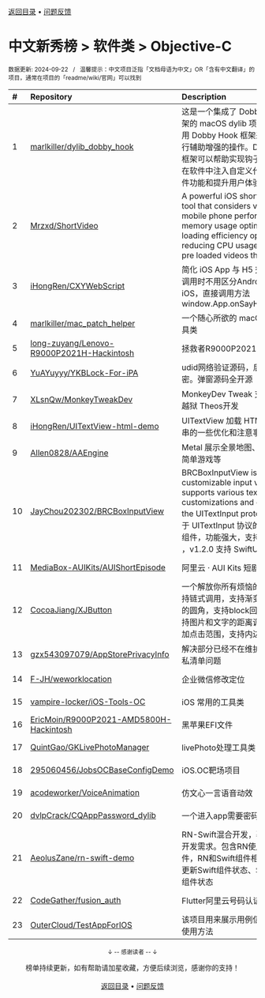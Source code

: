 <a href="https://github.com/GrowingGit/GitHub-Chinese-Top-Charts#github中文排行榜">返回目录</a> • <a href="/content/docs/feedback.md">问题反馈</a>

# 中文新秀榜 > 软件类 > Objective-C
<sub>数据更新: 2024-09-22&nbsp;&nbsp;&nbsp;/&nbsp;&nbsp;&nbsp;温馨提示：中文项目泛指「文档母语为中文」OR「含有中文翻译」的项目，通常在项目的「readme/wiki/官网」可以找到</sub>

|#|Repository|Description|Stars|Updated|Created|
|:-|:-|:-|:-|:-|:-|
|1|[marlkiller/dylib_dobby_hook](https://github.com/marlkiller/dylib_dobby_hook)|这是一个集成了 Dobby Hook 框架的 macOS dylib 项目，通过使用 Dobby Hook 框架来对软件进行辅助增强的操作。Dobby Hook 框架可以帮助实现钩子函数，从而在软件中注入自定义代码，拓展软件功能和提升用户体验。|223|2024-09-21|2024-01-14|
|2|[Mrzxd/ShortVideo](https://github.com/Mrzxd/ShortVideo)|A powerful iOS short video SDK tool that considers various mobile phone performance, memory usage optimization, loading efficiency optimization, reducing CPU usage, optimizing pre loaded videos throug ...|19|2024-03-30|2024-03-26|
|3|[iHongRen/CXYWebScript](https://github.com/iHongRen/CXYWebScript)|简化 iOS App 与 H5 交互，H5在调用时不用区分Android还是iOS，直接调用方法 window.App.onSayHello('Hello')|18|2024-04-30|2024-04-10|
|4|[marlkiller/mac_patch_helper](https://github.com/marlkiller/mac_patch_helper)|一个随心所欲的 macOS Patch 工具类|18|2024-07-11|2024-04-09|
|5|[long-zuyang/Lenovo-R9000P2021H-Hackintosh](https://github.com/long-zuyang/Lenovo-R9000P2021H-Hackintosh)|拯救者R9000P2021H黑苹果EFI|9|2024-06-19|2024-04-03|
|6|[YuAYuyyy/YKBLock-For-iPA](https://github.com/YuAYuyyy/YKBLock-For-iPA)|udid网络验证源码，后台部分加密。弹窗源码全开源|8|2024-04-15|2024-04-10|
|7|[XLsnQw/MonkeyTweakDev](https://github.com/XLsnQw/MonkeyTweakDev)|MonkeyDev Tweak 支持最新无根越狱 Theos开发|7|2024-07-27|2024-07-26|
|8|[iHongRen/UITextView-html-demo](https://github.com/iHongRen/UITextView-html-demo)|UITextView 加载 HTML 文本字符串的一些优化和注意事项 Demo|6|2024-04-24|2024-04-21|
|9|[Allen0828/AAEngine](https://github.com/Allen0828/AAEngine)|Metal 展示全景地图、3D模型、简单游戏等|5|2024-05-12|2024-03-25|
|10|[JayChou202302/BRCBoxInputView](https://github.com/JayChou202302/BRCBoxInputView)|BRCBoxInputView is a customizable input view that supports various text input customizations and conforms to the UITextInput protocol. 一个基于 UITextInput 协议的验证码输入组件，功能强大，支持高度自定义 ，v1.2.0 支持 SwiftUI|4|2024-09-19|2024-07-05|
|11|[MediaBox-AUIKits/AUIShortEpisode](https://github.com/MediaBox-AUIKits/AUIShortEpisode)|阿里云 · AUI Kits 短剧播放场景|4|2024-08-19|2024-05-13|
|12|[CocoaJiang/XJButton](https://github.com/CocoaJiang/XJButton)|一个解放你所有烦恼的Button 支持链式调用，支持渐变+各个方向的圆角，支持block回调事件，支持图片和文字的距离调整，支持增加点击范围，支持内边距|3|2024-08-12|2024-06-19|
|13|[gzx543097079/AppStorePrivacyInfo](https://github.com/gzx543097079/AppStorePrivacyInfo)|解决部分已经不在维护的SDK的隐私清单问题|3|2024-05-28|2024-04-29|
|14|[F-JH/weworklocation](https://github.com/F-JH/weworklocation)|企业微信修改定位|3|2024-07-25|2024-03-04|
|15|[vampire-locker/iOS-Tools-OC](https://github.com/vampire-locker/iOS-Tools-OC)|iOS 常用的工具类|2|2024-09-05|2024-08-20|
|16|[EricMoin/R9000P2021-AMD5800H-Hackintosh](https://github.com/EricMoin/R9000P2021-AMD5800H-Hackintosh)|黑苹果EFI文件|2|2024-07-23|2024-07-23|
|17|[QuintGao/GKLivePhotoManager](https://github.com/QuintGao/GKLivePhotoManager)|livePhoto处理工具类|2|2024-09-14|2024-06-27|
|18|[295060456/JobsOCBaseConfigDemo](https://github.com/295060456/JobsOCBaseConfigDemo)|iOS.OC靶场项目|2|2024-09-21|2024-05-11|
|19|[acodeworker/VoiceAnimation](https://github.com/acodeworker/VoiceAnimation)|仿文心一言语音动效|2|2024-04-17|2024-04-17|
|20|[dvlpCrack/CQAppPassword_dylib](https://github.com/dvlpCrack/CQAppPassword_dylib)|一个进入app需要密码的动态库|2|2024-04-11|2024-04-10|
|21|[AeolusZane/rn-swift-demo](https://github.com/AeolusZane/rn-swift-demo)|RN-Swift混合开发，覆盖大部分开发需求。包含RN使用Swift组件，RN和Swift组件相互通信，RN更新Swift组件状态、Swift更新RN组件状态|2|2024-09-21|2024-03-20|
|22|[CodeGather/fusion_auth](https://github.com/CodeGather/fusion_auth)|Flutter阿里云号码认证的融合认证|2|2024-06-30|2023-11-28|
|23|[OuterCloud/TestAppForIOS](https://github.com/OuterCloud/TestAppForIOS)|该项目用来展示用例信息收集库的使用方法|2|2024-07-30|2023-10-30|

<div align="center">
    <p><sub>↓ -- 感谢读者 -- ↓</sub></p>
    榜单持续更新，如有帮助请加星收藏，方便后续浏览，感谢你的支持！
</div>

<br/>

<div align="center"><a href="https://github.com/GrowingGit/GitHub-Chinese-Top-Charts#github中文排行榜">返回目录</a> • <a href="/content/docs/feedback.md">问题反馈</a></div>
